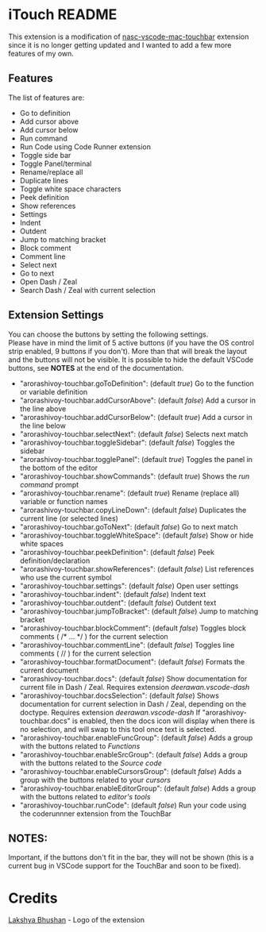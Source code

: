 # iTouch README

This extension is a modification of [nasc-vscode-mac-touchbar](https://github.com/on2-dev/nasc-vscode-mac-touchbar) extension since it is no longer getting updated and I wanted to add a few more features of my own.

## Features

The list of features are:

- Go to definition
- Add cursor above
- Add cursor below
- Run command
- Run Code using Code Runner extension
- Toggle side bar
- Toggle Panel/terminal
- Rename/replace all
- Duplicate lines
- Toggle white space characters
- Peek definition
- Show references
- Settings
- Indent
- Outdent
- Jump to matching bracket
- Block comment
- Comment line
- Select next
- Go to next
- Open Dash / Zeal
- Search Dash / Zeal with current selection

## Extension Settings

You can choose the buttons by setting the following settings.  
Please have in mind the limit of 5 active buttons (if you have the OS control strip enabled, 9 buttons if you don't). More than that will break the layout and the buttons will not be visible. It is possible to hide the default VSCode buttons, see **NOTES** at the end of the documentation.

- "arorashivoy-touchbar.goToDefinition": (default _true_) Go to the function or variable definition
- "arorashivoy-touchbar.addCursorAbove": (default _false_) Add a cursor in the line above
- "arorashivoy-touchbar.addCursorBelow": (default _true_) Add a cursor in the line below
- "arorashivoy-touchbar.selectNext": (default _false_) Selects next match 
- "arorashivoy-touchbar.toggleSidebar": (default _false_) Toggles the sidebar
- "arorashivoy-touchbar.togglePanel": (default _true_) Toggles the panel in the bottom of the editor
- "arorashivoy-touchbar.showCommands": (default _true_) Shows the _run command_ prompt
- "arorashivoy-touchbar.rename": (default _true_) Rename (replace all) variable or function names
- "arorashivoy-touchbar.copyLineDown": (default _false_) Duplicates the current line (or selected lines) 
- "arorashivoy-touchbar.goToNext": (default _false_) Go to next match
- "arorashivoy-touchbar.toggleWhiteSpace": (default _false_) Show or hide white spaces
- "arorashivoy-touchbar.peekDefinition": (default _false_) Peek definition/declaration
- "arorashivoy-touchbar.showReferences": (default _false_) List references who use the current symbol
- "arorashivoy-touchbar.settings": (default _false_) Open user settings
- "arorashivoy-touchbar.indent": (default _false_) Indent text
- "arorashivoy-touchbar.outdent": (default _false_) Outdent text
- "arorashivoy-touchbar.jumpToBracket": (default _false_) Jump to matching bracket
- "arorashivoy-touchbar.blockComment": (default _false_) Toggles block comments ( /* ... */ ) for the current selection
- "arorashivoy-touchbar.commentLine": (default _false_) Toggles line comments ( // ) for the current selection
- "arorashivoy-touchbar.formatDocument": (default _false_) Formats the current document
- "arorashivoy-touchbar.docs": (default _false_) Show documentation for current file in Dash / Zeal. Requires extension _deerawan.vscode-dash_
- "arorashivoy-touchbar.docsSelection": (default _false_) Shows documentation for current selection in Dash / Zeal, depending on the doctype. Requires extension _deerawan.vscode-dash_ If "arorashivoy-touchbar.docs" is enabled, then the docs icon will display when there is no selection, and will swap to this tool once text is selected. 
- "arorashivoy-touchbar.enableFuncGroup": (default _false_) Adds a group with the buttons related to _Functions_
- "arorashivoy-touchbar.enableSrcGroup": (default _false_)  Adds a group with the buttons related to the _Source code_
- "arorashivoy-touchbar.enableCursorsGroup": (default _false_)  Adds a group with the buttons related to your _cursors_
- "arorashivoy-touchbar.enableEditorGroup": (default _false_)  Adds a group with the buttons related to _editor's tools_
- "arorashivoy-touchbar.runCode": (default _false_) Run your code using the coderunnner extension from the TouchBar


## NOTES:

Important, if the buttons don't fit in the bar, they will not be shown (this is a current bug in VSCode support for the TouchBar and soon to be fixed). 

# Credits
[Lakshya Bhushan](https://github.com/lakshaybhushan) - Logo of the extension